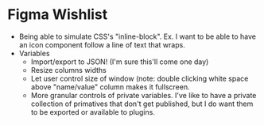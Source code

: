 # Figma Wishlist

* Being able to simulate CSS's "inline-block". Ex. I want to be able to have an icon component follow a line of text that wraps.
* Variables
  * Import/export to JSON! (I'm sure this'll come one day)    
  * Resize columns widths
  * Let user control size of window (note: double clicking white space above "name/value" column makes it fullscreen.
  * More granular controls of private variables. I've like to have a private collection of primatives that don't get published, but I do want them to be exported or available to plugins.
